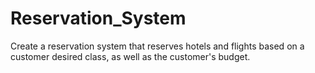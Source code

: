 # Reservation_System
Create a reservation system that reserves hotels and flights based on a customer desired class, as well as the customer's budget.
